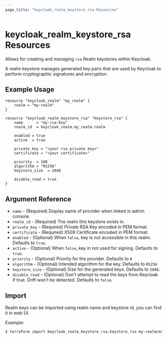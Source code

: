 ```yaml
---
page_title: "keycloak_realm_keystore_rsa Resources"
---
```


# keycloak\_realm\_keystore\_rsa Resources

Allows for creating and managing `rsa` Realm keystores within Keycloak.

A realm keystore manages generated key pairs that are used by Keycloak to perform cryptographic signatures and encryption.

## Example Usage

```hcl
resource "keycloak_realm" "my_realm" {
	realm = "my-realm"
}

resource "keycloak_realm_keystore_rsa" "keystore_rsa" {
	name      = "my-rsa-key"
	realm_id  = keycloak_realm.my_realm.realm

	enabled = true
	active  = true

	private_key = "<your rsa private key>"
	certificate = "<your certificate>"

	priority  = 100
	algorithm = "RS256"
	keystore_size  = 2048

	disable_read = true
}
```

## Argument Reference

- `name` - (Required) Display name of provider when linked in admin console.
- `realm_id` - (Required) The realm this keystore exists in.
- `private_key` - (Required) Private RSA Key encoded in PEM format.
- `certificate` - (Required) X509 Certificate encoded in PEM format.
- `enabled` - (Optional) When `false`, key is not accessible in this realm. Defaults to `true`.
- `active` - (Optional) When `false`, key in not used for signing. Defaults to `true`.
- `priority` - (Optional) Priority for the provider. Defaults to `0`
- `algorithm` - (Optional) Intended algorithm for the key. Defaults to `RS256`
- `keystore_size` - (Optional) Size for the generated keys. Defaults to `2048`.
- `disable_read` - (Optional) Don't attempt to read the keys from Keycloak if true. Drift won't be detected. Defaults to `false`.


## Import

Realm keys can be imported using realm name and keystore id, you can find it in web UI.

Example:

```bash
$ terraform import keycloak_realm_keystore_rsa.keystore_rsa my-realm/my-realm/618cfba7-49aa-4c09-9a19-2f699b576f0b
```
